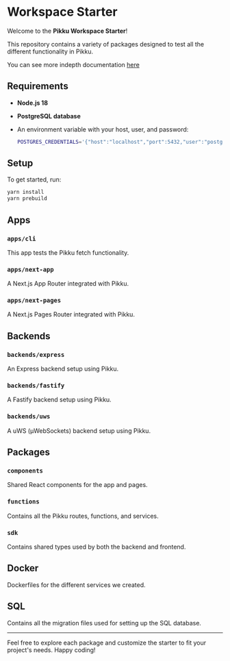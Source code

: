 # Workspace Starter

Welcome to the **Pikku Workspace Starter**!

This repository contains a variety of packages designed to test all the different functionality in Pikku.

You can see more indepth documentation [here](https://pikku.dev/docs/workspace/workspaces)

## Requirements

- **Node.js 18**
- **PostgreSQL database**
- An environment variable with your host, user, and password:

  ```bash
  POSTGRES_CREDENTIALS='{"host":"localhost","port":5432,"user":"postgres","password":"password","database":"pikku_workspace_starter"}'
  ```

## Setup

To get started, run:

```bash
yarn install
yarn prebuild
```

## Apps

### `apps/cli`

This app tests the Pikku fetch functionality.

### `apps/next-app`

A Next.js App Router integrated with Pikku.

### `apps/next-pages`

A Next.js Pages Router integrated with Pikku.

## Backends

### `backends/express`

An Express backend setup using Pikku.

### `backends/fastify`

A Fastify backend setup using Pikku.

### `backends/uws`

A uWS (µWebSockets) backend setup using Pikku.

## Packages

### `components`

Shared React components for the app and pages.

### `functions`

Contains all the Pikku routes, functions, and services.

### `sdk`

Contains shared types used by both the backend and frontend.

## Docker

Dockerfiles for the different services we created.

## SQL

Contains all the migration files used for setting up the SQL database.

---

Feel free to explore each package and customize the starter to fit your project's needs. Happy coding!
